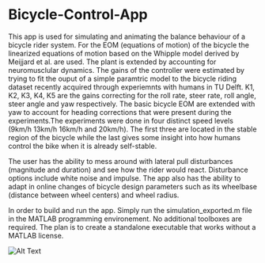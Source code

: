 # Bicycle-Control-App

This app is used for simulating and animating the balance behaviour of a bicycle rider system. For the EOM (equations of motion) of the bicycle the linearized equations of motion based on the Whipple model derived by Meijjard et al. are used. The plant is extended by accounting for neuromusclular dynamics. The gains of the controller were estimated by trying to fit the ouput of a simple paramtric model to the bicycle riding dataset recently acquired through experiemnts with humans in TU Delft. K1, K2, K3, K4, K5  are the gains correcting for the roll rate, steer rate, roll angle, steer angle and yaw respectively. The basic bicycle EOM are extended with yaw to account for heading corrections that were present during the experiments.The experiments were done in four distinct speed levels (9km/h 13km/h 16km/h and 20km/h). The first three are located in the stable region of the bicycle while the last gives some insight into how humans control the bike when it is already self-stable. 

The user has the ability to mess around with lateral pull disturbances (magnitude and duration) and see how the rider would react. Disturbance options include white noise and impulse. The app also has the ability to adapt in online changes of bicycle design parameters such as its wheelbase (distance between wheel centers) and wheel radius. 

In order to build and run the app. Simply run the simulation_exported.m file in the MATLAB programming environement. No additional toolboxes are required. The plan is to create a standalone executable that works without a MATLAB license.

![Alt Text](https://imgur.com/VOr6l0M)